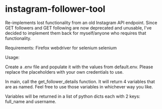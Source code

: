 # instagram-follower-tool
Re-implements lost functionality from an old Instagram API endpoint. Since GET followers and GET following are now deprecated and unusable, I've decided to implement them back for myself/anyone who requires that functionality.

Requirements: 
Firefox webdriver for selenium
selenium

Usage:

Create a .env file and populate it with the values from default.env. Please replace the placeholders with your own credentials to use.

In main, call the get_follower_details function. It will return 4 variables that are as named. Feel free to use those variables in whichever way you like.

Variables will be returned in a list of python dicts each with 2 keys: full_name and username.

